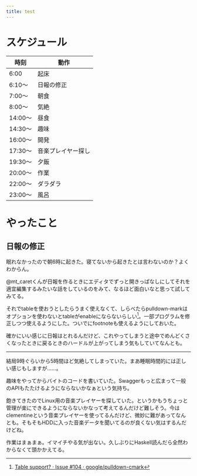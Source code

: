 ```yaml
---
title: test
---
```


# スケジュール

時刻|動作
----|----
6:00|起床
6:10〜|日報の修正
7:00〜|朝食
8:00〜|気絶
14:00〜|昼食
14:30〜|趣味
16:00〜|開発
17:30〜|音楽プレイヤー探し
19:30〜|夕飯
20:00〜|作業
22:00〜|ダラダラ
23:00〜|風呂


# やったこと

## 日報の修正

眠れなかったので朝6時に起きた。寝てないから起きたとは言わないのか？よくわからん。

@mt_caretくんが日報を作るときにエディタでずっと開きっぱなしにしてそれを適宜編集するみたいな話をしているのをみて、なるほど面白いなと思って試してみてる。

それでtableを使おうとしたらうまく使えなくて、しらべたらpulldown-markはオプションを使わないとtableがenableにならないらしい[^1]。一部プログラムを修正しつつ使えるようにした。ついでにfootnoteも使えるようにしておいた。

確かにいい感じに日報はとれるんだけど、これやってしまうと途中でめんどくさくなったときに戻るときのハードルが上がってしまう気もしていてなんとも。

---

結局9時ぐらいから5時間ほど気絶してしまっていた。まあ睡眠時間的には正しい感じもしますが……。

趣味をやってからバイトのコードを書いていた。Swaggerもっと広まって一般のAPIもたたけるようにならないかなぁという気持ち。

飽きてきたのでLinux用の音楽プレイヤーを探していた。というかもうちょっと管理が楽にできるようにならないかなって考えてるんだけど難しそう。今はclementineという音楽プレイヤーを使ってるんだけど、微妙に難があってなんとも。そもそもHDDに入った音楽データを聞いてるのが良くない気はするんだけどね。

作業はまぁまぁ。イマイチやる気が出ない。久しぶりにHaskell読んだら全然わからなくて頭かかえてる。

[^1]: [Table support? · Issue #104 · google/pulldown-cmark](https://github.com/google/pulldown-cmark/issues/104)